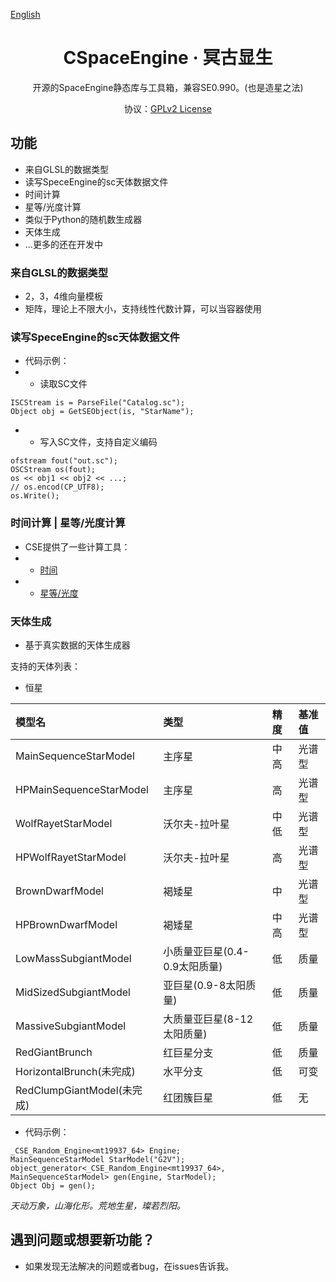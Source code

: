 ﻿[English](README.md)
<div align = "center">

# CSpaceEngine · 冥古显生

开源的SpaceEngine静态库与工具箱，兼容SE0.990。(也是造星之法)

协议：[GPLv2 License](https://www.gnu.org/licenses/old-licenses/gpl-2.0.html)

</div>

## 功能
 - 来自GLSL的数据类型
 - 读写SpeceEngine的sc天体数据文件
 - 时间计算
 - 星等/光度计算
 - 类似于Python的随机数生成器
 - 天体生成
 - ...更多的还在开发中

### 来自GLSL的数据类型
 - 2，3，4维向量模板
 - 矩阵，理论上不限大小，支持线性代数计算，可以当容器使用

### 读写SpeceEngine的sc天体数据文件
 - 代码示例：
 - * 读取SC文件
```读取SC文件
ISCStream is = ParseFile("Catalog.sc");
Object obj = GetSEObject(is, "StarName");
```
 - * 写入SC文件，支持自定义编码
```写入SC文件
ofstream fout("out.sc");
OSCStream os(fout);
os << obj1 << obj2 << ...;
// os.encod(CP_UTF8);
os.Write();
```

### 时间计算 | 星等/光度计算
 - CSE提供了一些计算工具：
 - * [时间](CSE_Core/datetime/JulianCalculator.cpp)
 - * [星等/光度](CSE_Core/lumine/StarMagLumCalculator.cpp)

### 天体生成
 - 基于真实数据的天体生成器

支持的天体列表：

 * 恒星

| 模型名 | 类型 | 精度 | 基准值 |
|:------|:-----|:----|:-----|
| MainSequenceStarModel | 主序星 | 中高 | 光谱型 |
| HPMainSequenceStarModel | 主序星 | 高 | 光谱型 |
| WolfRayetStarModel | 沃尔夫-拉叶星 | 中低 | 光谱型 |
| HPWolfRayetStarModel | 沃尔夫-拉叶星 | 高 | 光谱型 |
| BrownDwarfModel | 褐矮星 | 中 | 光谱型 |
| HPBrownDwarfModel | 褐矮星 | 中高 | 光谱型 |
| LowMassSubgiantModel | 小质量亚巨星(0.4-0.9太阳质量) | 低 | 质量 |
| MidSizedSubgiantModel | 亚巨星(0.9-8太阳质量) | 低 | 质量 |
| MassiveSubgiantModel | 大质量亚巨星(8-12太阳质量) | 低 | 质量 |
| RedGiantBrunch | 红巨星分支 | 低 | 质量 |
| HorizontalBrunch(未完成) | 水平分支 | 低 | 可变 |
| RedClumpGiantModel(未完成) | 红团簇巨星 | 低 | 无 |

 - 代码示例：
```generating
_CSE_Random_Engine<mt19937_64> Engine;
MainSequenceStarModel StarModel("G2V");
object_generator<_CSE_Random_Engine<mt19937_64>, MainSequenceStarModel> gen(Engine, StarModel);
Object Obj = gen();
```

_天动万象，山海化形。荒地生星，璨若烈阳。_

## 遇到问题或想要新功能？
 - 如果发现无法解决的问题或者bug，在issues告诉我。